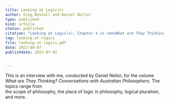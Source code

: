 ```yaml
---
title: Looking at Logic(s)
author: Greg Restall and Dainel Nellor
type: published
kind: article
status: published
citation: "Looking at Logic(s), Chapter 4 in <em>What are They Thinking? Conversations with Australian Philosophers</em>, edited by Daniel Nellor, Australian Scholarly Publishing, 2023."
tag: looking-at-logics
file: looking-at-logics.pdf
date: 2023-08-07
publishdate: 2023-07-01


---
```

This is an interview with me, conducted by Daniel Nellor, for the volume <em>What are They Thinking? Conversations with Australian Philosophers</em>. The topics range from   
the scope of philosophy, the place of logic in philosophy, logical pluralism, and more.